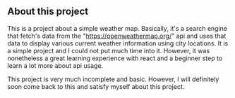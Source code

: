 ## About this project
This is a project about a simple weather map. 
Basically, it's a search engine that fetch's 
data from the "https://openweathermap.org/"
api and uses that data to display various
current weather information using city
locations. It is a simple project and I
could not put much time into it. However,
it was nonetheless a great learning experience
with react and a beginner step to learn a lot
more about api usage.

This project is very much incomplete and basic.
However, I will definitely soon come back to this
and satisfy myself about this project.

